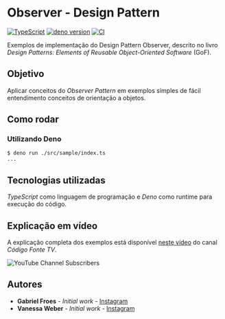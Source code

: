 # Observer - Design Pattern

[![TypeScript](https://badges.frapsoft.com/typescript/code/typescript.svg?v=101)](https://www.typescriptlang.org/) [![deno version](https://img.shields.io/badge/deno-^1.18.1-lightgrey?logo=deno)](https://github.com/denoland/deno) [![CI](https://github.com/Delta456/cli_badges/workflows/CI/badge.svg)](https://github.com/Delta456/cli_badges/actions?query=workflow%3ACI)

Exemplos de implementação do Design Pattern Observer, descrito no livro _Design Patterns: Elements of Reusable Object-Oriented Software_ (GoF).

## Objetivo

Aplicar conceitos do _Observer Pattern_ em exemplos simples de fácil entendimento conceitos de orientação a objetos.

## Como rodar

### Utilizando Deno

```shell
$ deno run ./src/sample/index.ts
...
```

## Tecnologias utilizadas

_TypeScript_ como linguagem de programação e _Deno_ como runtime para execução do código.

## Explicação em vídeo

A explicação completa dos exemplos está disponível [neste vídeo](<(https://youtu.be/ioYkXh8NhKc)>) do canal _Código Fonte TV_.

![YouTube Channel Subscribers](https://img.shields.io/youtube/channel/subscribers/UCFuIUoyHB12qpYa8Jpxoxow?style=social)

## Autores

- **Gabriel Froes** - _Initial work_ - [Instagram](https://www.instagram.com/gabrielroccofroes/)
- **Vanessa Weber** - _Initial work_ - [Instagram](https://www.instagram.com/vanessaweberfroes/)
